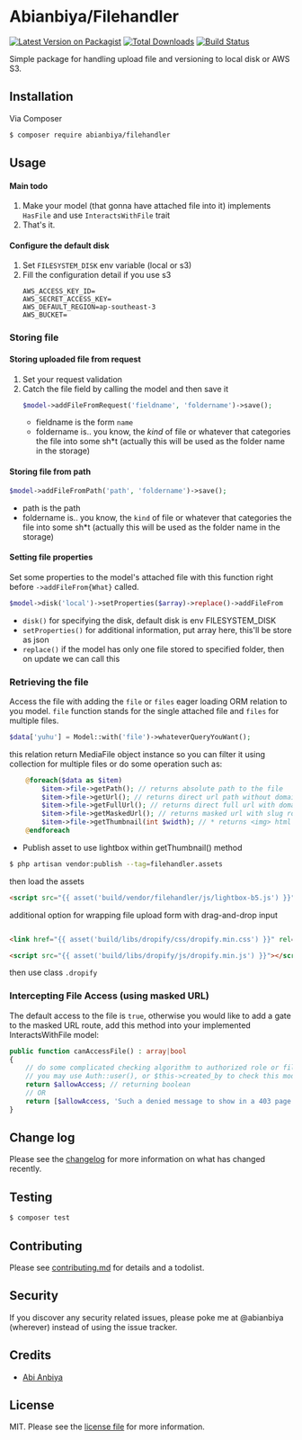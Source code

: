 # Abianbiya/Filehandler

[![Latest Version on Packagist][ico-version]][link-packagist]
[![Total Downloads][ico-downloads]][link-downloads]
[![Build Status][ico-travis]][link-travis]

Simple package for handling upload file and versioning to local disk or AWS S3.

## Installation

Via Composer

``` bash
$ composer require abianbiya/filehandler
```

## Usage

#### Main todo
1. Make your model (that gonna have attached file into it) implements `HasFile` and use `InteractsWithFile` trait
2. That's it.

#### Configure the default disk

1. Set `FILESYSTEM_DISK` env variable (local or s3)
2. Fill the configuration detail if you use s3
	```
	AWS_ACCESS_KEY_ID=
	AWS_SECRET_ACCESS_KEY=
	AWS_DEFAULT_REGION=ap-southeast-3
	AWS_BUCKET=
	```



### Storing file
#### Storing uploaded file from request

1. Set your request validation
2. Catch the file field by calling the model and then save it
	``` php
	$model->addFileFromRequest('fieldname', 'foldername')->save();
	```
	- fieldname is the form `name`
	- foldername is.. you know, the *kind* of file or whatever that categories the file into some sh*t (actually this will be used as the folder name in the storage)

#### Storing file from path

``` php
$model->addFileFromPath('path', 'foldername')->save();
```
- path is the path
- foldername is.. you know, the `kind` of file or whatever that categories the file into some sh*t (actually this will be used as the folder name in the storage)

#### Setting file properties
Set some properties to the model's attached file with this function right before `->addFileFrom{What}` called.
``` php
$model->disk('local')->setProperties($array)->replace()->addFileFrom
```
- `disk()`   for specifying the disk, default disk is env FILESYSTEM_DISK
- `setProperties()`   for additional information, put array here, this'll be store as json
- `replace()`   if the model has only one file stored to specified folder, then on update we can call this

### Retrieving the file
Access the file with adding the `file` or `files` eager loading ORM relation to you model. `file` function stands for the single attached file and `files` for multiple files.
``` php
$data['yuhu'] = Model::with('file')->whateverQueryYouWant();
```
this relation return MediaFile object instance so you can filter it using collection for multiple files or do some operation such as:
``` php
	@foreach($data as $item)
		$item->file->getPath(); // returns absolute path to the file
		$item->file->getUrl(); // returns direct url path without domain
		$item->file->getFullUrl(); // returns direct full url with domain, recommended for showing file inside html
		$item->file->getMaskedUrl(); // returns masked url with slug routing, recommended for file direct access
		$item->file->getThumbnail(int $width); // * returns <img> html tag (with lightbox) for image mimetype or a href link for others, can be used to render image or link inside table.
	@endforeach
```
* Publish asset to use lightbox within getThumbnail() method
``` bash
$ php artisan vendor:publish --tag=filehandler.assets
```
then load the assets
```html
<script src="{{ asset('build/vendor/filehandler/js/lightbox-b5.js') }}"></script>
```
additional option for wrapping file upload form with drag-and-drop input
```html

<link href="{{ asset('build/libs/dropify/css/dropify.min.css') }}" rel="stylesheet" >

<script src="{{ asset('build/libs/dropify/js/dropify.min.js') }}"></script>
```
then use class `.dropify` 

### Intercepting File Access (using masked URL)
The default access to the file is `true`, otherwise you would like to add a gate to the masked URL route, add this method into your implemented InteractsWithFile model:
```php
public function canAccessFile() : array|bool
{
	// do some complicated checking algorithm to authorized role or file ownership
	// you may use Auth::user(), or $this->created_by to check this model record's owner, or whatever
	return $allowAccess; // returning boolean
	// OR
	return [$allowAccess, 'Such a denied message to show in a 403 page']; // returning array (default message: Forbidden.)
}
```

## Change log

Please see the [changelog](changelog.md) for more information on what has changed recently.

## Testing

``` bash
$ composer test
```

## Contributing

Please see [contributing.md](contributing.md) for details and a todolist.

## Security

If you discover any security related issues, please poke me at @abianbiya (wherever) instead of using the issue tracker.

## Credits

-   [Abi Anbiya](https://github.com/abianbiya)

## License

MIT. Please see the [license file](license.md) for more information.

[ico-version]: https://img.shields.io/packagist/v/dsiunnes/filehandler.svg?style=flat-square
[ico-downloads]: https://img.shields.io/packagist/dt/dsiunnes/filehandler.svg?style=flat-square
[ico-travis]: https://img.shields.io/travis/dsiunnes/filehandler/master.svg?style=flat-square
[ico-styleci]: https://styleci.io/repos/12345678/shield

[link-packagist]: https://packagist.org/packages/dsiunnes/filehandler
[link-downloads]: https://packagist.org/packages/dsiunnes/filehandler
[link-travis]: https://travis-ci.org/dsiunnes/filehandler
[link-styleci]: https://styleci.io/repos/12345678
[link-author]: https://github.com/abianbiya
[link-contributors]: ../../contributors
